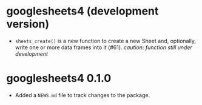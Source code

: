 # googlesheets4 (development version)

* `sheets_create()` is a new function to create a new Sheet and, optionally, write one or more data frames into it (#61). *caution: function still under development*

# googlesheets4 0.1.0

* Added a `NEWS.md` file to track changes to the package.
